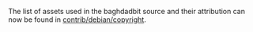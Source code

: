 The list of assets used in the baghdadbit source and their attribution can now be found in [contrib/debian/copyright](../contrib/debian/copyright).
